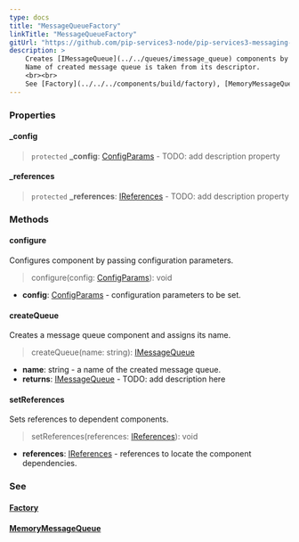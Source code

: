 ```yaml
---
type: docs
title: "MessageQueueFactory"
linkTitle: "MessageQueueFactory"
gitUrl: "https://github.com/pip-services3-node/pip-services3-messaging-node"
description: >
    Creates [IMessageQueue](../../queues/imessage_queue) components by their descriptors.
    Name of created message queue is taken from its descriptor.
    <br><br>
    See [Factory](../../../components/build/factory), [MemoryMessageQueue](../../queues/message_queue)
---
```



### Properties

<span class="hide-title-link">

#### _config
> `protected` **_config**: [ConfigParams](../../../commons/config/config_params) - TODO: add description property

#### _references
> `protected` **_references**: [IReferences](../../../commons/refer/ireferences) - TODO: add description property  

</span>

### Methods

#### configure
Configures component by passing configuration parameters.

> configure(config: [ConfigParams](../../../commons/config/config_params)): void

- **config**: [ConfigParams](../../../commons/config/config_params) -  configuration parameters to be set.

#### createQueue
Creates a message queue component and assigns its name.

> createQueue(name: string):  [IMessageQueue](../../queues/imessage_queue)

- **name**: string - a name of the created message queue.
- **returns**: [IMessageQueue](../../queues/imessage_queue) - TODO: add description here

#### setReferences
Sets references to dependent components.

> setReferences(references: [IReferences](../../../commons/refer/ireferences)): void

- **references**: [IReferences](../../../commons/refer/ireferences) - references to locate the component dependencies.



<span class="hide-title-link">

### See
#### [Factory](../../../components/build/factory)
#### [MemoryMessageQueue](../../queues/message_queue)

</span>
